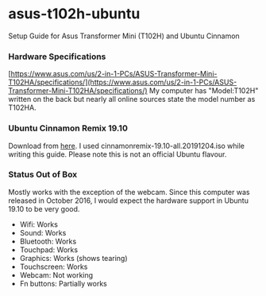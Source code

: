 # asus-t102h-ubuntu
Setup Guide for Asus Transformer Mini (T102H) and Ubuntu Cinnamon

### Hardware Specifications
[https://www.asus.com/us/2-in-1-PCs/ASUS-Transformer-Mini-T102HA/specifications/](https://www.asus.com/us/2-in-1-PCs/ASUS-Transformer-Mini-T102HA/specifications/) My computer has "Model:T102H" written on the back but nearly all online sources state the model number as T102HA.

### Ubuntu Cinnamon Remix 19.10
Download from [here](https://sourceforge.net/projects/ubuntu-cinnamon-remix/). I used cinnamonremix-19.10-all.20191204.iso while writing this guide. Please note this is not an official Ubuntu flavour.

### Status Out of Box
Mostly works with the exception of the webcam. Since this computer was released in October 2016, I would expect the hardware support in Ubuntu 19.10 to be very good. <br>
- Wifi: Works
- Sound: Works
- Bluetooth: Works
- Touchpad: Works
- Graphics: Works (shows tearing)
- Touchscreen: Works
- Webcam: Not working
- Fn buttons: Partially works








